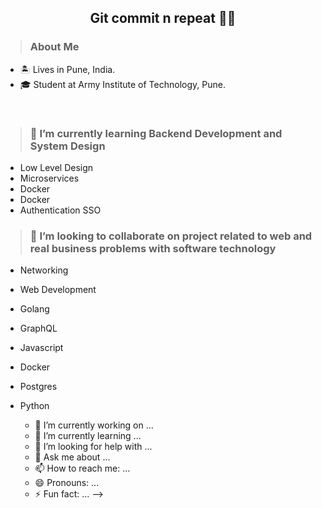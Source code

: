   <h2 align="center">Git commit n repeat 🧑‍🚒</h2>
  
  <blockquote><h3>About Me</h3></blockquote>
  
  <ul>
    <li>🏝️ Lives in Pune, India.</li>
    <li>🎓 Student at Army Institute of Technology, Pune.</li>
  </ul>
  
  <br/>
  
  <blockquote><h3>🌱 I’m currently learning Backend Development and System Design</h3></blockquote>
  
  <ul>
    <li>Low Level Design</li>
    <li>Microservices</li>
    <li>Docker</li>
    <li>Docker</li>
    <li>Authentication SSO</li>
  </ul>
  
  <blockquote><h3>👯 I’m looking to collaborate on project related to web and real business problems with software technology</h3></blockquote>

  
  - Networking
  - Web Development
  - Golang
  - GraphQL
  - Javascript
  - Docker
  - Postgres
  - Python
  
    - 🔭 I’m currently working on ...
    - 🌱 I’m currently learning ...
    - 🤔 I’m looking for help with ...
    - 💬 Ask me about ...
    - 📫 How to reach me: ...
    - 😄 Pronouns: ...
    - ⚡ Fun fact: ...
  -->
  
